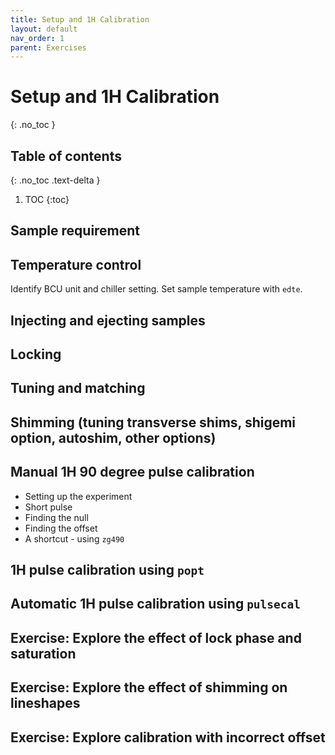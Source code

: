 ```yaml
---
title: Setup and 1H Calibration
layout: default
nav_order: 1
parent: Exercises
---
```


# Setup and 1H Calibration
{: .no_toc }

## Table of contents
{: .no_toc .text-delta }

1. TOC
{:toc}


## Sample requirement

## Temperature control

Identify BCU unit and chiller setting. Set sample temperature with `edte`.

## Injecting and ejecting samples

## Locking

## Tuning and matching

## Shimming (tuning transverse shims, shigemi option, autoshim, other options)

## Manual 1H 90 degree pulse calibration
 * Setting up the experiment
 * Short pulse
 * Finding the null
 * Finding the offset
 * A shortcut - using `zg490`

## 1H pulse calibration using `popt`

## Automatic 1H pulse calibration using `pulsecal`

## Exercise: Explore the effect of lock phase and saturation

## Exercise: Explore the effect of shimming on lineshapes

## Exercise: Explore calibration with incorrect offset
